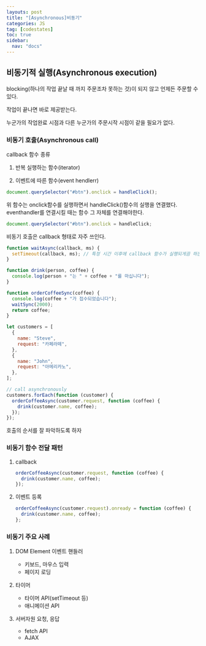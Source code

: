 ```yaml
---
layouts: post
title: "[Asynchronous]비동기"
categories: JS
tag: [codestates]
toc: true
sidebar:
  nav: "docs"
---
```


## 비동기적 실행(Asynchronous execution)

blocking(하나의 작업 끝날 때 까지 주문조차 못하는 것)이 되지 않고 언제든 주문할 수 있다.

작업이 끝나면 바로 제공받는다.

누군가의 작업완료 시점과 다른 누군가의 주문시작 시점이 같을 필요가 없다.

### 비동기 호출(Asynchronous call)

callback 함수 종류

1. 반복 실행하는 함수(iterator)

2. 이벤트에 따른 함수(event hendlerr)

```js
document.querySelector("#btn").onclick = handleClick();
```

위 함수는 onclick함수를 실행하면서 handleClick()함수의 실행을 연결했다. eventhandler를 연결시킬 때는 함수 그 자체를 연결해야한다.

```js
document.querySelector("#btn").onclick = handleClick;
```

비동기 호출은 callback 형태로 자주 쓰인다.

```js
function waitAsync(callback, ms) {
  setTimeout(callback, ms); // 특정 시간 이후에 callback 함수가 실행되게끔 하는 브라우저 내장 기능입니다
}

function drink(person, coffee) {
  console.log(person + "는 " + coffee + "를 마십니다");
}

function orderCoffeeSync(coffee) {
  console.log(coffee + "가 접수되었습니다");
  waitSync(2000);
  return coffee;
}

let customers = [
  {
    name: "Steve",
    request: "카페라떼",
  },
  {
    name: "John",
    request: "아메리카노",
  },
];

// call asynchronously
customers.forEach(function (customer) {
  orderCoffeeAsync(customer.request, function (coffee) {
    drink(customer.name, coffee);
  });
});
```

호출의 순서를 잘 파악하도록 하자

### 비동기 함수 전달 패턴

1. callback
   ```js
   orderCoffeeAsync(customer.request, function (coffee) {
     drink(customer.name, coffee);
   });
   ```
2. 이벤트 등록
   ```js
   orderCoffeeAsync(customer.request).onready = function (coffee) {
     drink(customer.name, coffee);
   };
   ```

### 비동기 주요 사례

1. DOM Element 이벤트 핸들러

   - 키보드, 마우스 입력
   - 페이지 로딩

2. 타이머

   - 타이머 API(setTimeout 등)
   - 애니메이션 API

3. 서버자원 요청, 응답
   - fetch API
   - AJAX
